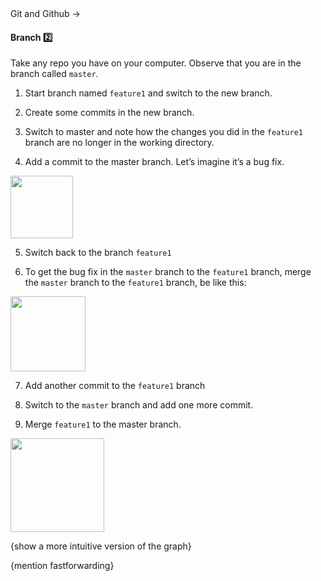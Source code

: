 <link rel="stylesheet" href="{{baseUrl}}/css/textbook.css">

<div class="website-content">

<div id="path">Git and Github &rarr; </div>

<div id="title">

#### Branch :two:

</div>

<div id="body">

<dynamic-panel src="../../revisionControl/branching/embed.md" header="Revision Control: Branching" is-open></dynamic-panel>
<p/>

Take any repo you have on your computer. Observe that you are in the branch called `master`.

1. Start branch named `feature1` and switch to the new branch.

<tabs>
  <tab header="SourceTree">
    <include src="./sourcetree_1.md" />
  </tab>
  <tab header="CLI">
    <include src="./cli_1.md" />
  </tab>
</tabs>

2. Create some commits in the new branch.

3. Switch to master and note how the changes you did in the `feature1` branch are no longer in the working directory.

<tabs>
  <tab header="SourceTree">
    <include src="./sourcetree_2.md" />
  </tab>
  <tab header="CLI">
    <include src="./cli_2.md" />
  </tab>
</tabs>

4. Add a commit to the master branch. Let’s imagine it’s a bug fix.

<img src="{{baseUrl}}/gitAndGithub/branch/images/sourcetree_4.png" height="100" />
<p/>

5. Switch back to the branch `feature1`

6. To get the bug fix in the `master` branch to the `feature1` branch, merge the `master` branch to the `feature1` branch, be like this:

<img src="{{baseUrl}}/gitAndGithub/branch/images/sourcetree_5.png" height="120" />
<p/>

<tabs>
  <tab header="SourceTree">
    <include src="./sourcetree_3.md" />
  </tab>
  <tab header="CLI">
    <include src="./cli_3.md" />
  </tab>
</tabs>

7. Add another commit to the `feature1` branch

8. Switch to the `master` branch and add one more commit.

9. Merge `feature1` to the master branch.

<img src="{{baseUrl}}/gitAndGithub/branch/images/sourcetree_6.png" height="150" />
<p/>

{show a more intuitive version of the graph}

{mention fastforwarding}

</div>

<div id="extras">
<div>

</div>
